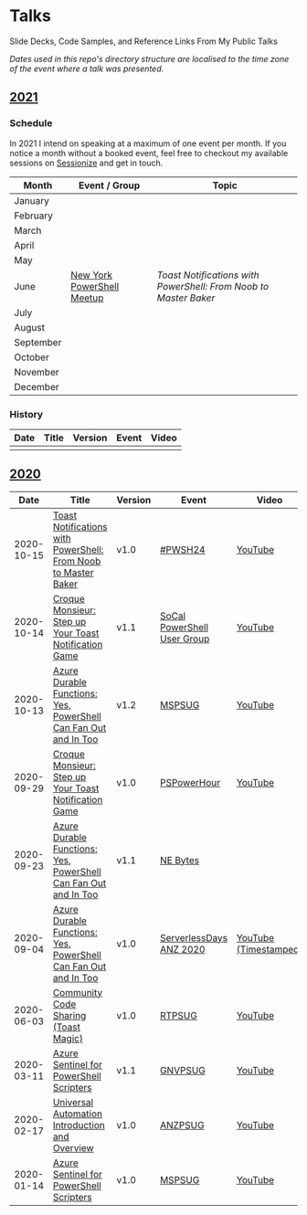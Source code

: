 # Talks
Slide Decks, Code Samples, and Reference Links From My Public Talks

_Dates used in this repo's directory structure are localised to the time zone of the event where a talk was presented._

## [2021](2021)

### Schedule

In 2021 I intend on speaking at a maximum of one event per month.
If you notice a month without a booked event,
feel free to checkout my available sessions on [Sessionize](https://sessionize.com/windos/) and get in touch.

| Month     | Event / Group | Topic |
|-----------|---------------|-------|
| January   |  |  |
| February  |  |  |
| March     |  |  |
| April     |  |  |
| May       |  |  |
| June      | [New York PowerShell Meetup](https://www.meetup.com/NycPowershellMeetup/) | _Toast Notifications with PowerShell: From Noob to Master Baker_ |
| July      |  |  |
| August    |  |  |
| September |  |  |
| October   |  |  |
| November  |  |  |
| December  |  |  |

### History

| Date | Title | Version | Event | Video |
|------|-------|---------|-------|-------|
|  |  |  |  |  |

## [2020](2020)

| Date | Title | Version | Event | Video |
|------|-------|---------|-------|-------|
| 2020-10-15 | [Toast Notifications with PowerShell: From Noob to Master Baker](2020/10%20-%20October/15%20-%20PWSH24%20-%20Toast%20Notifications%20with%20PowerShell%20-%20From%20Noob%20to%20Master%20Baker) | v1.0 | [#PWSH24](https://powershell.org/24hour) | [YouTube](https://www.youtube.com/watch?v=dfbe5Jp40tA) |
| 2020-10-14 | [Croque Monsieur: Step up Your Toast Notification Game](2020/10%20-%20October/14%20-%20SoCalPSUG%20-%20Croque%20Monsieur%20-%20Step%20up%20Your%20Toast%20Notification%20Game) | v1.1 | [SoCal PowerShell User Group](https://www.meetup.com/SoCal-PowerShell-User-Group/) | [YouTube](https://www.youtube.com/watch?v=40ztRoxaS6g) |
| 2020-10-13 | [Azure Durable Functions: Yes, PowerShell Can Fan Out and In Too](2020/10%20-%20October/13%20-%20MSPSUG%20-%20Azure%20Durable%20Functions%20-%20Yes%20PowerShell%20Can%20Fan%20Out%20and%20In%20Too) | v1.2 | [MSPSUG](https://mspsug.com/) | [YouTube](https://www.youtube.com/watch?v=X5fi4J50Y6A) |
| 2020-09-29 | [Croque Monsieur: Step up Your Toast Notification Game](2020/09%20-%20September/29%20-%20PSPowerHour%20-%20Croque%20Monsieur%20-%20Step%20up%20Your%20Toast%20Notification%20Game) | v1.0 | [PSPowerHour](https://powershell.org/calendar/category/pspowerhour/) | [YouTube](https://www.youtube.com/watch?v=gkcoUDOcnGk) |
| 2020-09-23 | [Azure Durable Functions: Yes, PowerShell Can Fan Out and In Too](2020/09%20-%20September/23%20-%20NE%20Bytes%20-%20Azure%20Durable%20Functions%20-%20Yes%20PowerShell%20Can%20Fan%20Out%20and%20In%20Too) | v1.1 | [NE Bytes](http://www.nebytes.net/) |  |
| 2020-09-04 | [Azure Durable Functions: Yes, PowerShell Can Fan Out and In Too](2020/09%20-%20September/04%20-%20ServerlessDays%20ANZ%20-%20Azure%20Durable%20Functions%20-%20Yes%20PowerShell%20Can%20Fan%20Out%20and%20In%20Too) | v1.0 | [ServerlessDays ANZ 2020](https://anz.serverlessdays.io/) | [YouTube (Timestamped)](https://youtu.be/3rVj0V8-zyc?t=9005) |
| 2020-06-03 | [Community Code Sharing (Toast Magic)](2020/06%20-%20June/03%20-%20RTPSUG%20-%20Community%20Code%20Sharing%20-%20Toast%20Magic) | v1.0 | [RTPSUG](https://www.meetup.com/Research-Triangle-PowerShell-Users-Group/) | [YouTube](https://www.youtube.com/watch?v=boNaJv206Tw) |
| 2020-03-11 | [Azure Sentinel for PowerShell Scripters](2020/03%20-%20March/11%20-%20GNVPSUG%20-%20Azure%20Sentinel%20for%20PowerShell%20Scripters%20(v1.1)) | v1.1 | [GNVPSUG](https://www.meetup.com/Gainesville-PowerShell-User-Group/) | [YouTube](https://www.youtube.com/watch?v=K3Y82CWAKXY) |
| 2020-02-17 | [Universal Automation Introduction and Overview](2020/02%20-%20February/17%20-%20ANZPSUG%20-%20Universal%20Automation%20Introduction%20and%20Overview%20(v1.0)) | v1.0 | [ANZPSUG](https://anzpsug.github.io/) | [YouTube](https://youtu.be/ilWl68_mJjE) |
| 2020-01-14 | [Azure Sentinel for PowerShell Scripters](2020/01%20-%20January/14%20-%20MSPSUG%20-%20Azure%20Sentinel%20for%20PowerShell%20Scripters%20(v1.0)) | v1.0 | [MSPSUG](https://mspsug.com/) | [YouTube](https://youtu.be/CtJbOm9uLh8) |
